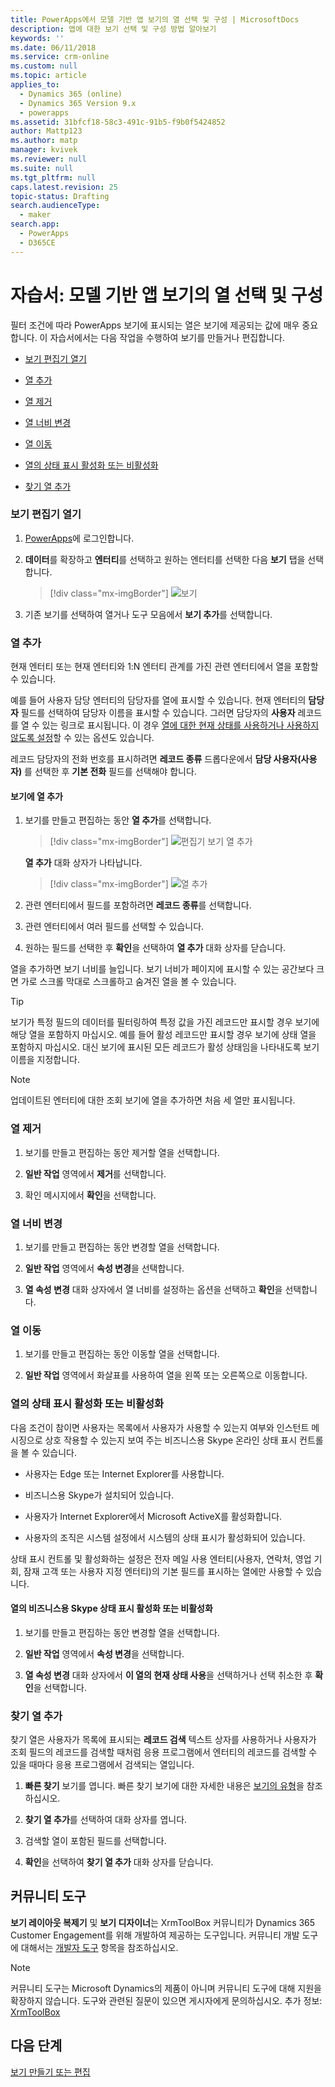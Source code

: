```yaml
---
title: PowerApps에서 모델 기반 앱 보기의 열 선택 및 구성 | MicrosoftDocs
description: 앱에 대한 보기 선택 및 구성 방법 알아보기
keywords: ''
ms.date: 06/11/2018
ms.service: crm-online
ms.custom: null
ms.topic: article
applies_to:
  - Dynamics 365 (online)
  - Dynamics 365 Version 9.x
  - powerapps
ms.assetid: 31bfcf18-58c3-491c-91b5-f9b0f5424852
author: Mattp123
ms.author: matp
manager: kvivek
ms.reviewer: null
ms.suite: null
ms.tgt_pltfrm: null
caps.latest.revision: 25
topic-status: Drafting
search.audienceType:
  - maker
search.app:
  - PowerApps
  - D365CE
---
```


# <a name="tutorial-choose-and-configure-columns-in-model-driven-app-views"></a>자습서: 모델 기반 앱 보기의 열 선택 및 구성

<a name="BKMK_ChooseAndConfigureColumns"></a>   

 필터 조건에 따라 PowerApps 보기에 표시되는 열은 보기에 제공되는 값에 매우 중요합니다. 이 자습서에서는 다음 작업을 수행하여 보기를 만들거나 편집합니다.  

-   [보기 편집기 열기](choose-and-configure-columns.md#open-the-view-editor)  
   
-   [열 추가](choose-and-configure-columns.md#BKMK_AddColumns)  
  
-   [열 제거](choose-and-configure-columns.md#BKMK_RemoveColumns)  
  
-   [열 너비 변경](choose-and-configure-columns.md#BKMK_ChangeColumnWidth)  
  
-   [열 이동](choose-and-configure-columns.md#BKMK_MoveAColumns)  
  
-   [열의 상태 표시 활성화 또는 비활성화](choose-and-configure-columns.md#BKMK_EnableOrDisablePresence)  
  
-   [찾기 열 추가](choose-and-configure-columns.md#BKMK_AddFindColumns)  

### <a name="open-the-view-editor"></a>보기 편집기 열기

1.  [PowerApps](https://web.powerapps.com/?utm_source=padocs&utm_medium=linkinadoc&utm_campaign=referralsfromdoc)에 로그인합니다.  

2.  **데이터**를 확장하고 **엔터티**를 선택하고 원하는 엔터티를 선택한 다음 **보기** 탭을 선택합니다. 

    > [!div class="mx-imgBorder"] 
    > ![ 보기](media/available-views.png)

3. 기존 보기를 선택하여 열거나 도구 모음에서 **보기 추가**를 선택합니다. 

<a name="BKMK_AddColumns"></a>   
### <a name="add-columns"></a>열 추가  
 현재 엔터티 또는 현재 엔터티와 1:N 엔터티 관계를 가진 관련 엔터티에서 열을 포함할 수 있습니다.  
  
 예를 들어 사용자 담당 엔터티의 담당자를 열에 표시할 수 있습니다. 현재 엔터티의 **담당자** 필드를 선택하여 담당자 이름을 표시할 수 있습니다. 그러면 담당자의 **사용자** 레코드를 열 수 있는 링크로 표시됩니다. 이 경우 [열에 대한 현재 상태를 사용하거나 사용하지 않도록 설정](choose-and-configure-columns.md#BKMK_EnableOrDisablePresence)할 수 있는 옵션도 있습니다.  
  
 레코드 담당자의 전화 번호를 표시하려면 **레코드 종류** 드롭다운에서 **담당 사용자(사용자)** 를 선택한 후 **기본 전화** 필드를 선택해야 합니다.  
  
#### <a name="add-columns-to-views"></a>보기에 열 추가  
  
1.  보기를 만들고 편집하는 동안 **열 추가**를 선택합니다. 

    > [!div class="mx-imgBorder"] 
    > ![편집기 보기 열 추가](media/view-editor.png)

    **열 추가** 대화 상자가 나타납니다.

    > [!div class="mx-imgBorder"] 
    > ![열 추가](media/add-columns.png)
  
2.  관련 엔터티에서 필드를 포함하려면 **레코드 종류**를 선택합니다.  
  
3.  관련 엔터티에서 여러 필드를 선택할 수 있습니다.  
  
4.  원하는 필드를 선택한 후 **확인**을 선택하여 **열 추가** 대화 상자를 닫습니다.  
  
 열을 추가하면 보기 너비를 늘입니다. 보기 너비가 페이지에 표시할 수 있는 공간보다 크면 가로 스크롤 막대로 스크롤하고 숨겨진 열을 볼 수 있습니다.  
  
> [!TIP]
>  보기가 특정 필드의 데이터를 필터링하여 특정 값을 가진 레코드만 표시할 경우 보기에 해당 열을 포함하지 마십시오. 예를 들어 활성 레코드만 표시할 경우 보기에 상태 열을 포함하지 마십시오. 대신 보기에 표시된 모든 레코드가 활성 상태임을 나타내도록 보기 이름을 지정합니다.  
  
> [!NOTE]
>  업데이트된 엔터티에 대한 조회 보기에 열을 추가하면 처음 세 열만 표시됩니다.  
  
<a name="BKMK_RemoveColumns"></a>   
### <a name="remove-columns"></a>열 제거  
  
1.  보기를 만들고 편집하는 동안 제거할 열을 선택합니다.  
  
2.  **일반 작업** 영역에서 **제거**를 선택합니다.  
  
3.  확인 메시지에서 **확인**을 선택합니다.  
  
<a name="BKMK_ChangeColumnWidth"></a>   
### <a name="change-column-width"></a>열 너비 변경  
  
1.  보기를 만들고 편집하는 동안 변경할 열을 선택합니다.  
  
2.  **일반 작업** 영역에서 **속성 변경**을 선택합니다.  
  
3.  **열 속성 변경** 대화 상자에서 열 너비를 설정하는 옵션을 선택하고 **확인**을 선택합니다.  
  
<a name="BKMK_MoveAColumns"></a>   
### <a name="move-a-column"></a>열 이동  
  
1.  보기를 만들고 편집하는 동안 이동할 열을 선택합니다.  
  
2.  **일반 작업** 영역에서 화살표를 사용하여 열을 왼쪽 또는 오른쪽으로 이동합니다.  
  
<a name="BKMK_EnableOrDisablePresence"></a>   
### <a name="enable-or-disable-presence-for-a-column"></a>열의 상태 표시 활성화 또는 비활성화  
 다음 조건이 참이면 사용자는 목록에서 사용자가 사용할 수 있는지 여부와 인스턴트 메시징으로 상호 작용할 수 있는지 보여 주는 비즈니스용 Skype 온라인 상태 표시 컨트롤을 볼 수 있습니다.  
  
-   사용자는 Edge 또는 Internet Explorer를 사용합니다.  
  
-   비즈니스용 Skype가 설치되어 있습니다.  
  
-   사용자가 Internet Explorer에서 Microsoft ActiveX를 활성화합니다.  
  
-   사용자의 조직은 시스템 설정에서 시스템의 상태 표시가 활성화되어 있습니다.  
  
 상태 표시 컨트롤 및 활성화하는 설정은 전자 메일 사용 엔터티(사용자, 연락처, 영업 기회, 잠재 고객 또는 사용자 지정 엔터티)의 기본 필드를 표시하는 열에만 사용할 수 있습니다.  
  
#### <a name="enable-or-disable-skype-for-business-presence-for-a-column"></a>열의 비즈니스용 Skype 상태 표시 활성화 또는 비활성화  
  
1.  보기를 만들고 편집하는 동안 변경할 열을 선택합니다.  
  
2.  **일반 작업** 영역에서 **속성 변경**을 선택합니다.  
  
3.  **열 속성 변경** 대화 상자에서 **이 열의 현재 상태 사용**을 선택하거나 선택 취소한 후 **확인**을 선택합니다.  
  
<a name="BKMK_AddFindColumns"></a>   
### <a name="add-find-columns"></a>찾기 열 추가  
 찾기 열은 사용자가 목록에 표시되는 **레코드 검색** 텍스트 상자를 사용하거나 사용자가 조회 필드의 레코드를 검색할 때처럼 응용 프로그램에서 엔터티의 레코드를 검색할 수 있을 때마다 응용 프로그램에서 검색되는 열입니다.  
  
1.  **빠른 찾기** 보기를 엽니다. 빠른 찾기 보기에 대한 자세한 내용은 [보기의 유형](create-edit-views.md#types-of-views)을 참조하십시오.  
  
2.  **찾기 열 추가**를 선택하여 대화 상자를 엽니다.  
  
3.  검색할 열이 포함된 필드를 선택합니다.  
  
4.  **확인**을 선택하여 **찾기 열 추가** 대화 상자를 닫습니다.  

## <a name="community-tools"></a>커뮤니티 도구

**보기 레이아웃 복제기** 및 **보기 디자이너**는 XrmToolBox 커뮤니티가 Dynamics 365 Customer Engagement를 위해 개발하여 제공하는 도구입니다. 커뮤니티 개발 도구에 대해서는 [개발자 도구](https://docs.microsoft.com/dynamics365/customer-engagement/developer/developer-tools) 항목을 참조하십시오.

> [!NOTE]
> 커뮤니티 도구는 Microsoft Dynamics의 제품이 아니며 커뮤니티 도구에 대해 지원을 확장하지 않습니다. 도구와 관련된 질문이 있으면 게시자에게 문의하십시오. 추가 정보: [XrmToolBox](https://www.xrmtoolbox.com) 

## <a name="next-steps"></a>다음 단계
[보기 만들기 또는 편집](create-edit-views.md)
